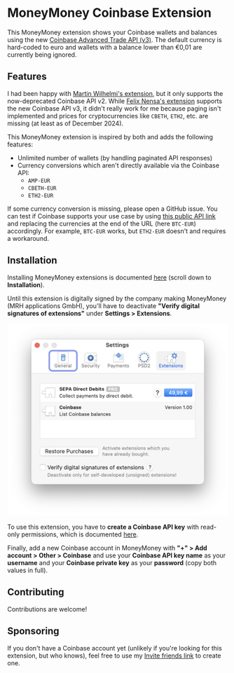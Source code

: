 # MoneyMoney Coinbase Extension

This MoneyMoney extension shows your Coinbase wallets and balances using the new [Coinbase Advanced Trade API (v3)](https://www.coinbase.com/en-de/developer-platform/products/advanced-trade-api). The default currency is hard-coded to euro and wallets with a balance lower than €0,01 are currently being ignored.

## Features

I had been happy with [Martin Wilhelmi's extension](https://github.com/mnin/coinbase-moneymoney), but it only supports the now-deprecated Coinbase API v2. While [Felix Nensa's extension](https://github.com/luckfamousa/coinbase-moneymoney) supports the new Coinbase API v3, it didn't really work for me because paging isn't implemented and prices for cryptocurrencies like `CBETH`, `ETH2`, etc. are missing (at least as of December 2024).

This MoneyMoney extension is inspired by both and adds the following features:

- Unlimited number of wallets (by handling paginated API responses)
- Currency conversions which aren't directly available via the Coinbase API:
    - `AMP-EUR`
    - `CBETH-EUR`
    - `ETH2-EUR`

If some currency conversion is missing, please open a GitHub issue. You can test if Coinbase supports your use case by using [this public API link](https://api.coinbase.com/api/v3/brokerage/market/products/BTC-EUR) and replacing the currencies at the end of the URL (here `BTC-EUR`) accordingly. For example, `BTC-EUR` works, but `ETH2-EUR` doesn't and requires a workaround.

## Installation

Installing MoneyMoney extensions is documented [here](https://moneymoney-app.com/extensions/) (scroll down to **Installation**).

Until this extension is digitally signed by the company making MoneyMoney (MRH applications GmbH), you'll have to deactivate **"Verify digital signatures of extensions"** under **Settings > Extensions**.

<img src="assets/moneymoney_settings_extensions.png" width="518" alt="Screenshot of MoneyMoney's Settings > Extensions window">

To use this extension, you have to **create a Coinbase API key** with read-only permissions, which is documented [here](https://help.coinbase.com/exchange/managing-my-account/how-to-create-an-api-key).

Finally, add a new Coinbase account in MoneyMoney with **"+" > Add account > Other > Coinbase** and use your **Coinbase API key name** as your **username** and your **Coinbase private key** as your **password** (copy both values in full).

## Contributing

Contributions are welcome!

## Sponsoring

If you don't have a Coinbase account yet (unlikely if you're looking for this extension, but who knows), feel free to use my [Invite friends link](https://coinbase.com/join/KF96TTX?src=referral-link) to create one.
